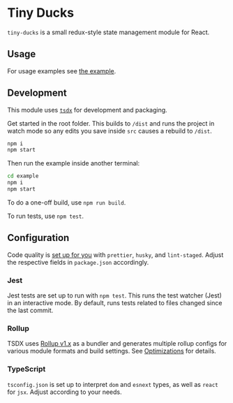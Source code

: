 # Tiny Ducks

`tiny-ducks` is a small redux-style state management module for React.

## Usage

For usage examples see [the example](./example/index.tsx).

## Development

This module uses [`tsdx`](https://github.com/palmerhq/tsdx/) for development and packaging.

Get started in the root folder. This builds to `/dist` and runs the project in watch mode so any edits you save inside `src` causes a rebuild to `/dist`.

```bash
npm i
npm start
```

Then run the example inside another terminal:

```bash
cd example
npm i
npm start
```

To do a one-off build, use `npm run build`.

To run tests, use `npm test`.

## Configuration

Code quality is [set up for you](https://github.com/palmerhq/tsdx/pull/45/files) with `prettier`, `husky`, and `lint-staged`. Adjust the respective fields in `package.json` accordingly.

### Jest

Jest tests are set up to run with `npm test`. This runs the test watcher (Jest) in an interactive mode. By default, runs tests related to files changed since the last commit.

### Rollup

TSDX uses [Rollup v1.x](https://rollupjs.org) as a bundler and generates multiple rollup configs for various module formats and build settings. See [Optimizations](#optimizations) for details.

### TypeScript

`tsconfig.json` is set up to interpret `dom` and `esnext` types, as well as `react` for `jsx`. Adjust according to your needs.
